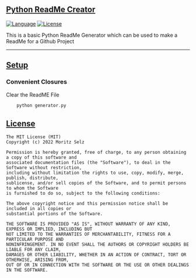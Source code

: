 ## [Python ReadMe Creator](#python-rdm-generator)

[![Language](https://img.shields.io/pypi/pyversions/3)]()
[![License](https://img.shields.io/github/license/vhesener/Closures.svg?style=plastic&colorB=68B7EB)]()


This is a basic Python ReadMe Generator which can be used to make a ReadMe for a Github Project

***
## [Setup](#usage-overview)

### **Convenient Closures**

Clear the ReadME File

```swift
    python generator.py

```


## [License](#license)

```text
The MIT License (MIT)
Copyright (c) 2022 Moritz Selz
 
Permission is hereby granted, free of charge, to any person obtaining a copy of this software and
associated documentation files (the "Software"), to deal in the Software without restriction,
including without limitation the rights to use, copy, modify, merge, publish, distribute,
sublicense, and/or sell copies of the Software, and to permit persons to whom the Software
is furnished to do so, subject to the following conditions:
 
The above copyright notice and this permission notice shall be included in all copies or
substantial portions of the Software.
 
THE SOFTWARE IS PROVIDED "AS IS", WITHOUT WARRANTY OF ANY KIND, EXPRESS OR IMPLIED, INCLUDING BUT
NOT LIMITED TO THE WARRANTIES OF MERCHANTABILITY, FITNESS FOR A PARTICULAR PURPOSE AND
NONINFRINGEMENT. IN NO EVENT SHALL THE AUTHORS OR COPYRIGHT HOLDERS BE LIABLE FOR ANY CLAIM,
DAMAGES OR OTHER LIABILITY, WHETHER IN AN ACTION OF CONTRACT, TORT OR OTHERWISE, ARISING FROM,
OUT OF OR IN CONNECTION WITH THE SOFTWARE OR THE USE OR OTHER DEALINGS IN THE SOFTWARE.
```
